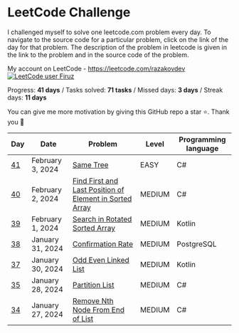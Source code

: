 # LeetCode Challenge
I challenged myself to solve one leetcode.com problem every day. To navigate to the source code for a particular problem, click on the link of the day for that problem. The description of the problem in leetcode is given in the link to the problem and in the source code of the problem. 

My account on LeetCode - https://leetcode.com/razakovdev [![LeetCode user Firuz](https://img.shields.io/badge/dynamic/json?style=flat&labelColor=black&color=%23ffa116&label=Ranking&query=ranking&url=https%3A%2F%2Fleetcode-badge.vercel.app%2Fapi%2Fusers%2Frazakovdev&logo=leetcode&logoColor=yellow)](https://leetcode.com/razakovdev/)

Progress: **41 days** / Tasks solved: **71 tasks** / Missed days: **3 days** / Streak days: **11 days**

You can give me more motivation by giving this GitHub repo a star ⭐. Thank you 🙏

| Day                                                                         | Date               | Problem                                                                                                                                                                | Level   | Programming language |
|-----------------------------------------------------------------------------|--------------------|------------------------------------------------------------------------------------------------------------------------------------------------------------------------|---------|----------------------|
| [41](./src/SameTree.cs)                                               | February 3, 2024   | [ Same Tree ](https://leetcode.com/problems/same-tree)                                                                                                           | EASY    | C#                   |
| [40](./src/FindFirstandLastPositionofElementinSortedArray.cs)                                               | February 2, 2024   | [ Find First and Last Position of Element in Sorted Array](https://leetcode.com/problems/find-first-and-last-position-of-element-in-sorted-array)                                                                                                           | MEDIUM  | C#                   |
| [39](./src/SearchinRotatedSortedArray.kt)                                               | February 1, 2024   | [Search in Rotated Sorted Array](https://leetcode.com/problems/search-in-rotated-sorted-array)                                                                                                           | MEDIUM  | Kotlin               |
| [38](./src/ConfirmationRate.sql)                                               | January 31, 2024   | [Confirmation Rate](https://leetcode.com/problems/confirmation-rate)                                                                                                           | MEDIUM  | PostgreSQL           |
| [37](./src/OddEvenLinkedList.kt)                                               | January 30, 2024   | [Odd Even Linked List](https://leetcode.com/problems/odd-even-linked-list)                                                                                                           | MEDIUM  | Kotlin               |
| [35](./src/PartitionList.cs)                                               | January 28, 2024   | [Partition List](https://leetcode.com/problems/partition-list)                                                                                                           | MEDIUM  | C#                   |
| [34](./src/RemoveNthNodeFromEndofList.cs)                                               | January 27, 2024   | [Remove Nth Node From End of List](https://leetcode.com/problems/remove-nth-node-from-end-of-list)                                                                                                           | MEDIUM  | C#                   |